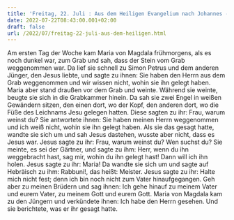 ```yaml
---
title: 'Freitag, 22. Juli : Aus dem Heiligen Evangelium nach Johannes - Joh 20,1-2.11-18.'
date: 2022-07-22T08:43:00.001+02:00
draft: false
url: /2022/07/freitag-22-juli-aus-dem-heiligen.html
---
```


Am ersten Tag der Woche kam Maria von Magdala frühmorgens, als es noch dunkel war, zum Grab und sah, dass der Stein vom Grab weggenommen war. Da lief sie schnell zu Simon Petrus und dem anderen Jünger, den Jesus liebte, und sagte zu ihnen: Sie haben den Herrn aus dem Grab weggenommen und wir wissen nicht, wohin sie ihn gelegt haben. Maria aber stand draußen vor dem Grab und weinte. Während sie weinte, beugte sie sich in die Grabkammer hinein. Da sah sie zwei Engel in weißen Gewändern sitzen, den einen dort, wo der Kopf, den anderen dort, wo die Füße des Leichnams Jesu gelegen hatten. Diese sagten zu ihr: Frau, warum weinst du? Sie antwortete ihnen: Sie haben meinen Herrn weggenommen und ich weiß nicht, wohin sie ihn gelegt haben. Als sie das gesagt hatte, wandte sie sich um und sah Jesus dastehen, wusste aber nicht, dass es Jesus war. Jesus sagte zu ihr: Frau, warum weinst du? Wen suchst du? Sie meinte, es sei der Gärtner, und sagte zu ihm: Herr, wenn du ihn weggebracht hast, sag mir, wohin du ihn gelegt hast! Dann will ich ihn holen. Jesus sagte zu ihr: Maria! Da wandte sie sich um und sagte auf Hebräisch zu ihm: Rabbuni!, das heißt: Meister. Jesus sagte zu ihr: Halte mich nicht fest; denn ich bin noch nicht zum Vater hinaufgegangen. Geh aber zu meinen Brüdern und sag ihnen: Ich gehe hinauf zu meinem Vater und eurem Vater, zu meinem Gott und eurem Gott. Maria von Magdala kam zu den Jüngern und verkündete ihnen: Ich habe den Herrn gesehen. Und sie berichtete, was er ihr gesagt hatte.